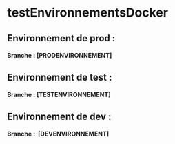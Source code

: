 # testEnvironnementsDocker

## Environnement de prod :
#### Branche : [PRODENVIRONNEMENT]


## Environnement de test :
#### Branche : [TESTENVIRONNEMENT]

## Environnement de dev :
#### Branche :  [DEVENVIRONNEMENT] 

